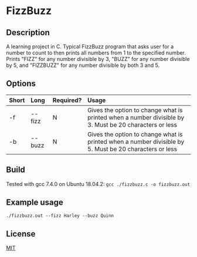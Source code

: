 # FizzBuzz

## Description

A learning project in C. Typical FizzBuzz program that asks user for a number to count to then prints all numbers from 1 to the specified number. Prints "FIZZ" for any number divisible by 3, "BUZZ" for any number divisible by 5, and "FIZZBUZZ" for any number divisible by both 3 and 5.

## Options

| Short | Long   | Required? | Usage                                                                                                  |
|:------|:-------|:----------|:-------------------------------------------------------------------------------------------------------|
| -f    | --fizz | N         | Gives the option to change what is printed when a number divisible by 3. Must be 20 characters or less |
| -b    | --buzz | N         | Gives the option to change what is printed when a number divisible by 5. Must be 20 characters or less |

## Build

Tested with gcc 7.4.0 on Ubuntu 18.04.2: `gcc ./fizzbuzz.c -o fizzbuzz.out`

## Example usage

`./fizzbuzz.out --fizz Harley --buzz Quinn`

## License

[MIT](LICENSE)